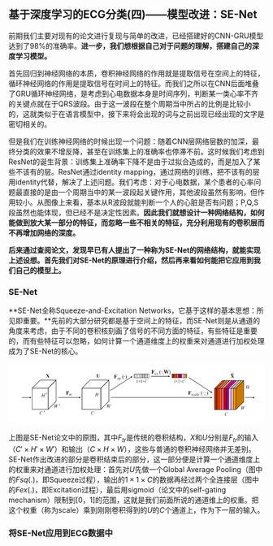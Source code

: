 ## 基于深度学习的ECG分类(四)——模型改进：SE-Net

前期我们主要对现有的论文进行复现与简单的改进，已经搭建好的CNN-GRU模型达到了98%的准确率。**进一步，我们想根据自己对于问题的理解，搭建自己的深度学习模型。**

首先回归到神经网络的本质，卷积神经网络的作用就是提取信号在空间上的特征，循环神经网络的作用是提取信号在时间上的特征。而我们之所以在CNN后面堆叠了GRU循环神经网络，是考虑到心电数据本身是时间序列，判断某一类心率不齐的关键点就在于QRS波段。由于这一波段在整个周期当中所占的比例是比较小的，这就类似于在语言模型中，接下来将会出现的词与之前出现已经出现的文字是密切相关的。

但是我们在训练神经网络的时候出现一个问题：随着CNN层网络层数的加深，最终分类的效果不增反降，甚至在训练集上的准确率也停滞不前。这时候我们考虑到ResNet的诞生背景：训练集上准确率下降不是由于过拟合造成的，而是加入了某些不该有的层。ResNet通过identity mapping，通过网络的训练，把不该有的层用identity代替，解决了上述问题。我们考虑：对于心电数据，某个患者的心率问题最直接的是由一个周期当中的某一波段起关键作用，其他波段虽然有影响，但作用较小。从图像上来看，基本从R波段就能判断一个人的心脏是否有问题；P,Q,S段虽然也能体现，但已经不是决定性因素。**因此我们就想设计一种网络结构，如何能做到放大某一部分的特征，而忽略一些不相关的特征，充分利用现有的卷积层而不再增加网络的深度。**

**后来通过查阅论文，发现早已有人提出了一种称为SE-Net的网络结构，就能实现上述设想。首先我们对SE-Net的原理进行介绍，然后再来看如何能把它应用到我们自己的模型上。**

### SE-Net

**SE-Net全称Squeeze-and-Excitation Networks，它基于这样的基本思想：所见即重要。**先前的大部分研究都是基于空间上的特征，而SE-Net则是从通道的角度来考虑，由于不同的卷积核刻画了信号的不同方面的特征，有些特征是重要的，而有些特征可以忽略，如何计算一个通道维度上的权重来对通道进行加权处理成为了SE-Net的核心。

![](figure\SENet.png)

上图是SE-Net论文中的原图，其中$F_{tr}$是传统的卷积结构，$X$和$U$分别是$F_{tr}$的输入（$C'\times H'\times W'$）和输出（$C\times H\times W$），这些与普通的卷积神经网络并无差别。SE-Net作出改进的部分是卷积结束后的部分，这一部分便是计算一个通道维度上的权重来对通道进行加权处理：首先对$U$先做一个Global Average Pooling（图中的$Fsq(.)$，即Squeeze过程），输出的$1\times1\times C$的数据再经过两个全连接层（图中的$Fex(.)$，即Excitation过程），最后用sigmoid（论文中的self-gating mechanism）限制到[0，1]的范围，这就是我们前面所说的通道维上的权重。把这个权重（称为scale）乘到刚刚卷积得到的$U$的$C$个通道上，作为下一层的输入。

### 将SE-Net应用到ECG数据中


